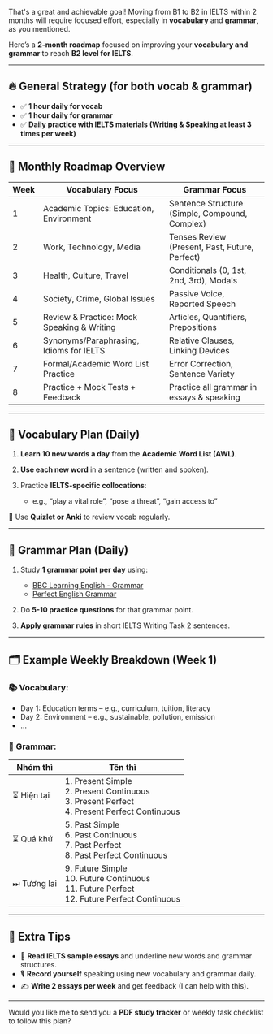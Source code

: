 That's a great and achievable goal! Moving from B1 to B2 in IELTS within 2 months will require focused effort, especially in **vocabulary** and **grammar**, as you mentioned.

Here’s a **2-month roadmap** focused on improving your **vocabulary and grammar** to reach **B2 level for IELTS**.

---

## 🔥 General Strategy (for both vocab & grammar)

* ✅ **1 hour daily for vocab**
* ✅ **1 hour daily for grammar**
* ✅ **Daily practice with IELTS materials (Writing & Speaking at least 3 times per week)**

---

## 📆 Monthly Roadmap Overview

| Week | Vocabulary Focus                           | Grammar Focus                                  |
| ---- | ------------------------------------------ | ---------------------------------------------- |
| 1    | Academic Topics: Education, Environment    | Sentence Structure (Simple, Compound, Complex) |
| 2    | Work, Technology, Media                    | Tenses Review (Present, Past, Future, Perfect) |
| 3    | Health, Culture, Travel                    | Conditionals (0, 1st, 2nd, 3rd), Modals        |
| 4    | Society, Crime, Global Issues              | Passive Voice, Reported Speech                 |
| 5    | Review & Practice: Mock Speaking & Writing | Articles, Quantifiers, Prepositions            |
| 6    | Synonyms/Paraphrasing, Idioms for IELTS    | Relative Clauses, Linking Devices              |
| 7    | Formal/Academic Word List Practice         | Error Correction, Sentence Variety             |
| 8    | Practice + Mock Tests + Feedback           | Practice all grammar in essays & speaking      |

---

## 🧠 Vocabulary Plan (Daily)

1. **Learn 10 new words a day** from the **Academic Word List (AWL)**.
2. **Use each new word** in a sentence (written and spoken).
3. Practice **IELTS-specific collocations**:

   * e.g., “play a vital role”, “pose a threat”, “gain access to”

🔄 Use **Quizlet or Anki** to review vocab regularly.

---

## 🧠 Grammar Plan (Daily)

1. Study **1 grammar point per day** using:

   * [BBC Learning English - Grammar](https://www.bbc.co.uk/learningenglish)
   * [Perfect English Grammar](https://www.perfect-english-grammar.com/)
2. Do **5-10 practice questions** for that grammar point.
3. **Apply grammar rules** in short IELTS Writing Task 2 sentences.

---

## 🗂 Example Weekly Breakdown (Week 1)

### 📚 Vocabulary:

* Day 1: Education terms – e.g., curriculum, tuition, literacy
* Day 2: Environment – e.g., sustainable, pollution, emission
* …

### 🧱 Grammar:

| Nhóm thì    | Tên thì                                                                                           |
| ----------- | ------------------------------------------------------------------------------------------------- |
| ⏳ Hiện tại  | 1. Present Simple<br>2. Present Continuous<br>3. Present Perfect<br>4. Present Perfect Continuous |
| ⌛ Quá khứ   | 5. Past Simple<br>6. Past Continuous<br>7. Past Perfect<br>8. Past Perfect Continuous             |
| ⏭ Tương lai | 9. Future Simple<br>10. Future Continuous<br>11. Future Perfect<br>12. Future Perfect Continuous  |

---

## 📌 Extra Tips

* 📖 **Read IELTS sample essays** and underline new words and grammar structures.
* 🎙️ **Record yourself** speaking using new vocabulary and grammar daily.
* ✍️ **Write 2 essays per week** and get feedback (I can help with this).

---

Would you like me to send you a **PDF study tracker** or weekly task checklist to follow this plan?
